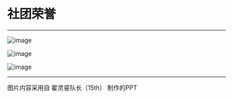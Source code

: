 # 社团荣誉

---

![image](https://github.com/Jin-sjh/Shaw_Science_Explainer_Team_Website/assets/97781484/c0bf18ab-0115-4413-8c00-7390dd29b667)



![image](https://github.com/Jin-sjh/Shaw_Science_Explainer_Team_Website/assets/97781484/57461a4c-263d-4de5-8b05-ff7c5bcdff1a)



![image](https://github.com/Jin-sjh/Shaw_Science_Explainer_Team_Website/assets/97781484/be325873-3b3d-4975-beb8-3995017d69af)

---

图片内容采用自 翟灵睿队长（15th） 制作的PPT